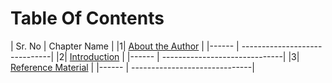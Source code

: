 # Table Of Contents

| Sr. No | Chapter Name |
|1| [About the Author](about_the_Author.md) |
|------ | ------------------------------|
|2| [Introduction](intro.md) |
|------ | ------------------------------|
|3| [Reference Material](online_ref_mat.md) |
|------ | ------------------------------|
